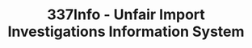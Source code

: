 ---
bigquery: https://console.cloud.google.com/bigquery?p=patents-public-data&d=usitc_investigations&page=dataset&project=sheets-management-319211
citation: US International Trade Commission 337Info Unfair Import Investigations Information
  System
contributors: US International Trade Comission
cost: None
description: US International Trade Commission 337Info Unfair Import Investigations
  Information System contains data on investigations done under Section 337. Section
  337 declares the infringement of certain statutory intellectual property rights
  and other forms of unfair competition in import trade to be unlawful practices.
  Most Section 337 investigations involve allegations of patent or registered trademark
  infringement.
documentation: FAQ and tutorial available on the site
last_edit: 04/06/2022, 18:00:05
location: https://pubapps2.usitc.gov/337external/
maintained_by: US International Trade Comission
schema_fields:
- issueDateOtherNonFinal
- teoProceedingInvolved
- cafcAppeals
- finalIdOnViolationDue
- complainant
- currentActiveALJ
- investigationNo
- ouiiAttorney
- teoReliefGranted
- invUnfairAct
- teoIdIssueDate
- patentNumber
- investigationType
- lastUpdated
- targetDate
- publication_number
- internalRemand
- actualEndDateEvidHear
- finalIdOnViolationIssue
- ouiiParticipation
- id
- currentStatus
- actualStartDateEvidHear
- gcAttorney
- endDateMarkmanHearing
- investigationTermDate
- markmanHearing
- trademarkNumbers
- patentNumbers
- dateCreated
- dateOfPublicationFrNotice
- copyrightNumbers
- scheduledEndDateEvidHear
- respondent
- scheduledStartDateEvidHear
- aljAssigned
- title
- docketNo
- startDateMarkmanHearing
- htsNumbers
- finalDetNoViolation
- finalDetViolation
- teoIdDueDate
- dateComplaintFiled
shortname: unfair_import_investigations
tags:
- import
- legal
- trade
timeframe: 2008-2021 (prior to 2008 downloadable as a JSON file)
title: 337Info - Unfair Import Investigations Information System
uuid: 2721f5ec-e599-4890-9265-9706719fc71e
---